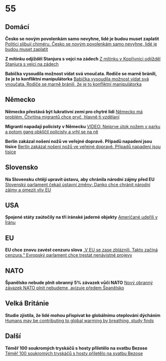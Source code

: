 # 55

## Domácí

**Česko se novým povolenkám samo nevyhne, lidé je budou muset zaplatit** [Politici slibují chiméru. Česko se novým povolenkám samo nevyhne, lidé je budou muset zaplatit](https://www.novinky.cz/clanek/ekonomika-politici-slibuji-chimeru-cesko-se-novym-povolenkam-samo-nevyhne-lide-je-budou-muset-zaplatit-40527723)

**Z mítinku odjížděl Stanjura s vejci na zádech** [Z mítinku v Kopřivnici odjížděl Stanjura s vejci na zádech](https://www.novinky.cz/clanek/krimi-z-mitinku-v-koprivnici-odjizdel-stanjura-s-vejci-na-zadech-40527707)

**Babička vysoudila možnost vídat svá vnoučata. Rodiče se marně bránili, že je to konfliktní manipulátorka** [Babička vysoudila možnost vídat svá vnoučata. Rodiče se marně bránili, že je to konfliktní manipulátorka](https://www.novinky.cz/clanek/domaci-babicka-vysoudila-moznost-vidat-sva-vnoucata-rodice-se-marne-branili-ze-je-to-konfliktni-manipulatorka-40527767)

## Německo

**Německo přestává být lukrativní zemí pro chytré lidi** [Německo má problém. Čtvrtina migrantů chce pryč, hlavně ti vzdělaní](https://www.idnes.cz/zpravy/zahranicni/nemecko-migranti-studie-navrat-domu-emigrace-diskriminace.A250618_160649_zahranicni_kha)

**Migranti napadají policisty v Německu** [VIDEO: Nejprve útok nožem v parku a potom gang obklíčil policisty a vrhl se na ně](https://www.echo24.cz/a/HqMKh/zpravy-svet-nemecko-hamburk-mladistvi-bitka-police)

**Berlín zakázal nošení nožů ve veřejné dopravě. Případů napadení jsou tisíce** [Berlín zakázal nošení nožů ve veřejné dopravě. Případů napadení jsou tisíce](https://www.idnes.cz/zpravy/zahranicni/berlin-nemecko-zakaz-noze.A250624_161750_zahranicni_jhr)

## Slovensko

**Na Slovensku chtějí upravit ústavu, aby chránila národní zájmy před EU** [Slovenský parlament čekají ústavní změny: Danko chce chránit národní zájmy a omezit vliv EU](https://www.novinky.cz/clanek/zahranicni-slovensky-parlament-cekaji-ustavni-zmeny-danko-chce-chranit-narodni-zajmy-a-omezit-vliv-eu-40525672)

## USA

**Spojené státy zaútočily na tři íránské jaderné objekty** [Američané udeřili v Íránu](https://www.novinky.cz/clanek/zahranicni-blizky-a-stredni-vychod-americane-zautocili-v-iranu-40526954)

## EU

**EU chce znovu zavést cenzuru slova** [„V EU se zase zbláznili. Takto začíná cenzura.“ Evropský parlament chce trestat nenávistné projevy](https://www.echo24.cz/a/HsgbF/zpravy-svet-evropsky-parlament-chce-trestat-nenavistne-projevy-kritika-cenzura-hraba)

## NATO

**Španělsko nebude plnit obranný 5% závazek vůči NATO** [Nový obranný závazek NATO plnit nebudeme, avizuje předem Španělsko](https://www.novinky.cz/clanek/zahranicni-evropa-novy-obranny-zavazek-nato-plnit-nebudeme-avizuje-predem-spanelsko-40527105)

## Velká Británie

**Studie zjistila, že lidé mohou přispívat ke globálnímu oteplování dýcháním** [Humans may be contributing to global warming by breathing, study finds](https://www.lbc.co.uk/news/humans-contributing-global-warming-breathing-study-finds/)

## Další

**Téměř 100 soukromých tryskáčů s hosty přiletělo na svatbu Bezose** [Téměř 100 soukromých tryskáčů s hosty přiletělo na svatbu Bezose](https://www.mercurynews.com/2025/06/24/bezos-sanchez-wedding-draws-fire/)
